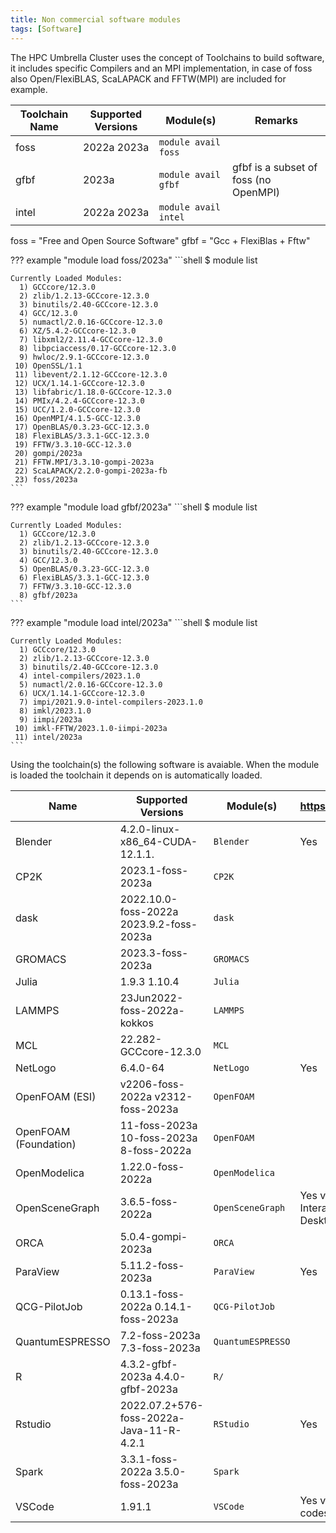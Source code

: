 ```yaml
---
title: Non commercial software modules
tags: [Software]
---
```

The HPC Umbrella Cluster uses the concept of Toolchains to build software, it includes specific Compilers and an MPI implementation, in case of foss also Open/FlexiBLAS, ScaLAPACK and FFTW(MPI) are included for example.   

| Toolchain Name | Supported Versions                   | Module(s)                | Remarks |
| -------------- | ------------------------------------ | ------------------------ | ------- |
| foss           | 2022a 2023a                          | `module avail foss`      | |
| gfbf           | 2023a                                | `module avail gfbf`      | gfbf is a subset of foss (no OpenMPI) |
| intel          | 2022a 2023a                          | `module avail intel`     | |

foss = "Free and Open Source Software" gfbf = "Gcc + FlexiBlas + Fftw"

??? example "module load foss/2023a"
    ```shell
    $ module list

    Currently Loaded Modules:
      1) GCCcore/12.3.0
      2) zlib/1.2.13-GCCcore-12.3.0
      3) binutils/2.40-GCCcore-12.3.0
      4) GCC/12.3.0
      5) numactl/2.0.16-GCCcore-12.3.0
      6) XZ/5.4.2-GCCcore-12.3.0
      7) libxml2/2.11.4-GCCcore-12.3.0
      8) libpciaccess/0.17-GCCcore-12.3.0
      9) hwloc/2.9.1-GCCcore-12.3.0
     10) OpenSSL/1.1
     11) libevent/2.1.12-GCCcore-12.3.0
     12) UCX/1.14.1-GCCcore-12.3.0
     13) libfabric/1.18.0-GCCcore-12.3.0
     14) PMIx/4.2.4-GCCcore-12.3.0
     15) UCC/1.2.0-GCCcore-12.3.0
     16) OpenMPI/4.1.5-GCC-12.3.0
     17) OpenBLAS/0.3.23-GCC-12.3.0
     18) FlexiBLAS/3.3.1-GCC-12.3.0
     19) FFTW/3.3.10-GCC-12.3.0
     20) gompi/2023a
     21) FFTW.MPI/3.3.10-gompi-2023a
     22) ScaLAPACK/2.2.0-gompi-2023a-fb
     23) foss/2023a
    ```
??? example "module load gfbf/2023a"
    ```shell
    $ module list

    Currently Loaded Modules:
      1) GCCcore/12.3.0
      2) zlib/1.2.13-GCCcore-12.3.0
      3) binutils/2.40-GCCcore-12.3.0
      4) GCC/12.3.0
      5) OpenBLAS/0.3.23-GCC-12.3.0
      6) FlexiBLAS/3.3.1-GCC-12.3.0
      7) FFTW/3.3.10-GCC-12.3.0
      8) gfbf/2023a
    ```

??? example "module load intel/2023a"
    ```shell
    $ module list

    Currently Loaded Modules:
      1) GCCcore/12.3.0
      2) zlib/1.2.13-GCCcore-12.3.0
      3) binutils/2.40-GCCcore-12.3.0
      4) intel-compilers/2023.1.0
      5) numactl/2.0.16-GCCcore-12.3.0
      6) UCX/1.14.1-GCCcore-12.3.0
      7) impi/2021.9.0-intel-compilers-2023.1.0
      8) imkl/2023.1.0
      9) iimpi/2023a
     10) imkl-FFTW/2023.1.0-iimpi-2023a
     11) intel/2023a
    ```

Using the toolchain(s) the following software is avaiable. When the module is loaded the toolchain it depends on is automatically loaded.

| Name           | Supported Versions                   | Module(s)                | https://hpc.tue.nl |
| -------------- | ------------------------------------ | ------------------------ | ------------------ |
| Blender        | 4.2.0-linux-x86_64-CUDA-12.1.1.      | `Blender`   | Yes |
| CP2K           | 2023.1-foss-2023a                    | `CP2K`      | |
| dask           | 2022.10.0-foss-2022a 2023.9.2-foss-2023a | `dask`  | |
| GROMACS        | 2023.3-foss-2023a                    | `GROMACS`   | |
| Julia          | 1.9.3 1.10.4                         | `Julia`     | |
| LAMMPS         | 23Jun2022-foss-2022a-kokkos          | `LAMMPS`    | |
| MCL            | 22.282-GCCcore-12.3.0                | `MCL`       | |
| NetLogo        | 6.4.0-64                    | `NetLogo`   | Yes |
| OpenFOAM (ESI)      | v2206-foss-2022a v2312-foss-2023a | `OpenFOAM`  | |
| OpenFOAM (Foundation)       | 11-foss-2023a 10-foss-2023a 8-foss-2022a | `OpenFOAM`  | |
| OpenModelica   | 1.22.0-foss-2022a                    | `OpenModelica` | |
| OpenSceneGraph | 3.6.5-foss-2022a                     | `OpenSceneGraph`  | Yes via Interactive Desktop |
| ORCA           | 5.0.4-gompi-2023a                   | `ORCA`      | |
| ParaView       | 5.11.2-foss-2023a                    | `ParaView`  | Yes |
| QCG-PilotJob   | 0.13.1-foss-2022a 0.14.1-foss-2023a | `QCG-PilotJob` | |
| QuantumESPRESSO| 7.2-foss-2023a 7.3-foss-2023a    | `QuantumESPRESSO` | |
| R              | 4.3.2-gfbf-2023a 4.4.0-gfbf-2023a  | `R/`        | |
| Rstudio        | 2022.07.2+576-foss-2022a-Java-11-R-4.2.1 | `RStudio` | Yes |
| Spark          | 3.3.1-foss-2022a 3.5.0-foss-2023a    | `Spark`        | |
| VSCode         | 1.91.1                               | `VSCode`   | Yes via codeserver |
 
